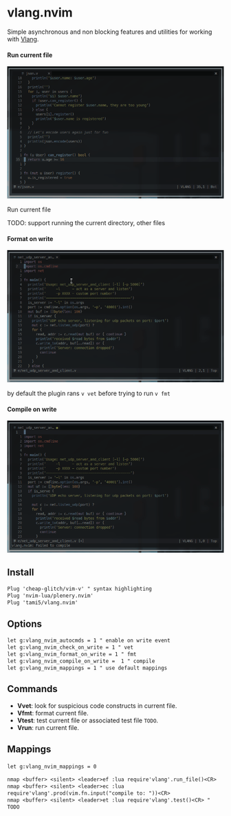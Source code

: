 vlang.nvim
===================

Simple asynchronous and non blocking features and utilities for working with [Vlang](https://github.com/vlang/v).

#### Run current file
![](./assets/run_command.gif)

Run current file

TODO: support running the current directory, other files

#### Format on write
![](./assets/format_error.gif)

by default the plugin rans `v vet` before trying to run `v fmt`

#### Compile on write
![](./assets/compile_error.gif)

Install
---------------------

```vim
Plug 'cheap-glitch/vim-v' " syntax highlighting
Plug 'nvim-lua/plenery.nvim'
Plug 'tami5/vlang.nvim'
```

Options
--------------------

```vim
let g:vlang_nvim_autocmds = 1 " enable on write event
let g:vlang_nvim_check_on_write = 1 " vet
let g:vlang_nvim_format_on_write = 1 " fmt
let g:vlang_nvim_compile_on_write =  1 " compile
let g:vlang_nvim_mappings = 1 " use default mappings
```

Commands
--------------------
- **Vvet**: look for suspicious code constructs in current file.
- **Vfmt**: format current file.
- **Vtest**: test current file or associated test file `TODO`.
- **Vrun**: run current file.


Mappings
-------------------
`let g:vlang_nvim_mappings = 0`
```vim
nmap <buffer> <silent> <leader>ef :lua require'vlang'.run_file()<CR>
nmap <buffer> <silent> <leader>ec :lua require'vlang'.prod(vim.fn.input("compile to: "))<CR>
nmap <buffer> <silent> <leader>et :lua require'vlang'.test()<CR> " TODO
```

